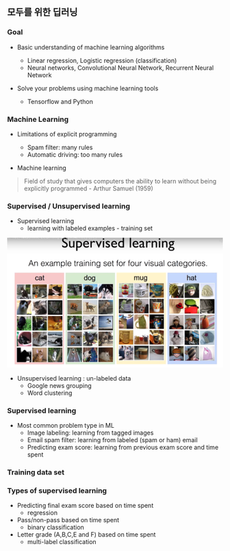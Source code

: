 ## 모두를 위한 딥러닝


### Goal

- Basic understanding of machine learning algorithms
    - Linear regression, Logistic regression (classification)
    - Neural networks, Convolutional Neural Network, Recurrent Neural Network

- Solve your problems using machine learning tools 
    - Tensorflow and Python


### Machine Learning

- Limitations of explicit programming
    - Spam filter: many rules
    - Automatic driving: too many rules
   
- Machine learning 

> Field of study that gives computers the ability to learn without being
explicitly programmed   - Arthur Samuel (1959)


### Supervised / Unsupervised learning

- Supervised learning
    - learning with labeled examples - training set
    
![지도학습](image/지도학습.png)


- Unsupervised learning : un-labeled data
    - Google news grouping
    - Word clustering
    
    
### Supervised learning

- Most common problem type in ML
    - Image labeling: learning from tagged images
    - Email spam filter: learning from labeled (spam or ham) email
    - Predicting exam score: learning from previous exam score and time spent
    

### Training data set


### Types of supervised learning

- Predicting final exam score based on time spent 
    - regression
- Pass/non-pass based on time spent
    - binary classification
- Letter grade (A,B,C,E and F) based on time spent 
    - multi-label classification
    